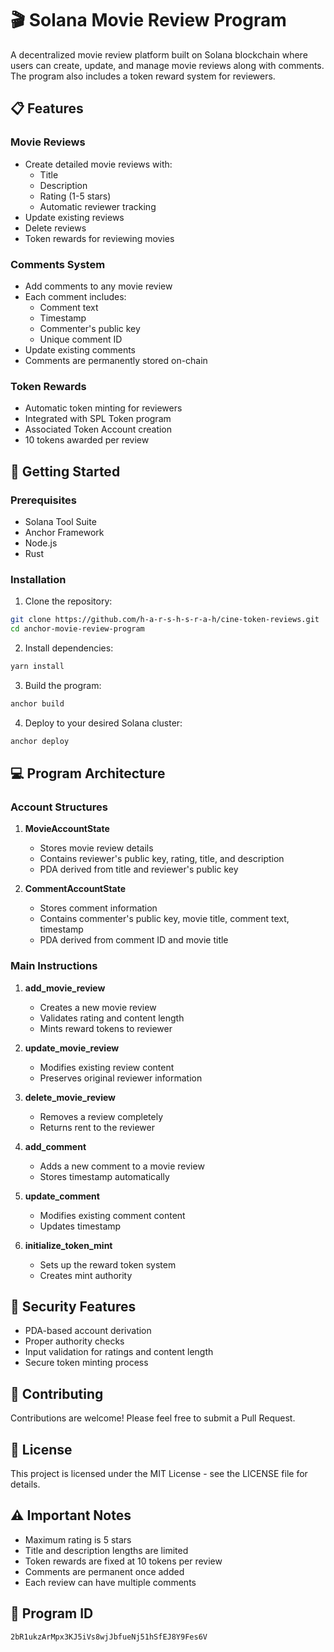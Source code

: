 # 🎬 Solana Movie Review Program

A decentralized movie review platform built on Solana blockchain where users can create, update, and manage movie reviews along with comments. The program also includes a token reward system for reviewers.

## 📋 Features

### Movie Reviews
- Create detailed movie reviews with:
  - Title
  - Description
  - Rating (1-5 stars)
  - Automatic reviewer tracking
- Update existing reviews
- Delete reviews
- Token rewards for reviewing movies

### Comments System
- Add comments to any movie review
- Each comment includes:
  - Comment text
  - Timestamp
  - Commenter's public key
  - Unique comment ID
- Update existing comments
- Comments are permanently stored on-chain

### Token Rewards
- Automatic token minting for reviewers
- Integrated with SPL Token program
- Associated Token Account creation
- 10 tokens awarded per review

## 🚀 Getting Started

### Prerequisites
- Solana Tool Suite
- Anchor Framework
- Node.js
- Rust

### Installation

1. Clone the repository:
```bash
git clone https://github.com/h-a-r-s-h-s-r-a-h/cine-token-reviews.git
cd anchor-movie-review-program
```

2. Install dependencies:
```bash
yarn install
```

3. Build the program:
```bash
anchor build
```

4. Deploy to your desired Solana cluster:
```bash
anchor deploy
```

## 💻 Program Architecture

### Account Structures

1. **MovieAccountState**
   - Stores movie review details
   - Contains reviewer's public key, rating, title, and description
   - PDA derived from title and reviewer's public key

2. **CommentAccountState**
   - Stores comment information
   - Contains commenter's public key, movie title, comment text, timestamp
   - PDA derived from comment ID and movie title

### Main Instructions

1. **add_movie_review**
   - Creates a new movie review
   - Validates rating and content length
   - Mints reward tokens to reviewer

2. **update_movie_review**
   - Modifies existing review content
   - Preserves original reviewer information

3. **delete_movie_review**
   - Removes a review completely
   - Returns rent to the reviewer

4. **add_comment**
   - Adds a new comment to a movie review
   - Stores timestamp automatically

5. **update_comment**
   - Modifies existing comment content
   - Updates timestamp

6. **initialize_token_mint**
   - Sets up the reward token system
   - Creates mint authority

## 🔐 Security Features

- PDA-based account derivation
- Proper authority checks
- Input validation for ratings and content length
- Secure token minting process

## 🤝 Contributing

Contributions are welcome! Please feel free to submit a Pull Request.

## 📝 License

This project is licensed under the MIT License - see the LICENSE file for details.

## ⚠️ Important Notes

- Maximum rating is 5 stars
- Title and description lengths are limited
- Token rewards are fixed at 10 tokens per review
- Comments are permanent once added
- Each review can have multiple comments

## 🔗 Program ID

```
2bR1ukzArMpx3KJ5iVs8wjJbfueNj51hSfEJ8Y9Fes6V
``` 